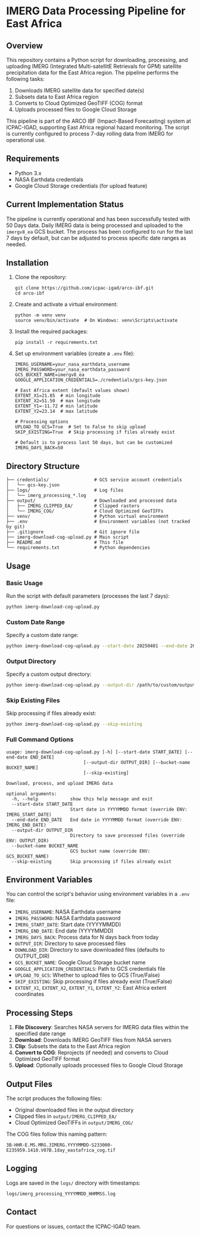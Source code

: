 # IMERG Data Processing Pipeline for East Africa

## Overview

This repository contains a Python script for downloading, processing, and uploading IMERG (Integrated Multi-satellitE Retrievals for GPM) satellite precipitation data for the East Africa region. The pipeline performs the following tasks:

1. Downloads IMERG satellite data for specified date(s)
2. Subsets data to East Africa region
3. Converts to Cloud Optimized GeoTIFF (COG) format
4. Uploads processed files to Google Cloud Storage

This pipeline is part of the ARCO IBF (Impact-Based Forecasting) system at ICPAC-IGAD, supporting East Africa regional hazard monitoring. The script is currently configured to process 7-day rolling data from IMERG for operational use.

## Requirements

- Python 3.x
- NASA Earthdata credentials
- Google Cloud Storage credentials (for upload feature)

## Current Implementation Status

The pipeline is currently operational and has been successfully tested with 50 Days data. Daily IMERG data is being processed and uploaded to the `imergv8_ea` GCS bucket. The process has been configured to run for the last 7 days by default, but can be adjusted to process specific date ranges as needed.

## Installation

1. Clone the repository:
   ```
   git clone https://github.com/icpac-igad/arco-ibf.git
   cd arco-ibf
   ```

2. Create and activate a virtual environment:
   ```
   python -m venv venv
   source venv/bin/activate  # On Windows: venv\Scripts\activate
   ```

3. Install the required packages:
   ```
   pip install -r requirements.txt
   ```

4. Set up environment variables (create a `.env` file):
   ```
   IMERG_USERNAME=your_nasa_earthdata_username
   IMERG_PASSWORD=your_nasa_earthdata_password
   GCS_BUCKET_NAME=imergv8_ea
   GOOGLE_APPLICATION_CREDENTIALS=./credentials/gcs-key.json
   
   # East Africa extent (default values shown)
   EXTENT_X1=21.85  # min longitude
   EXTENT_X2=51.50  # max longitude
   EXTENT_Y1=-11.72 # min latitude
   EXTENT_Y2=23.14  # max latitude
   
   # Processing options
   UPLOAD_TO_GCS=True  # Set to False to skip upload
   SKIP_EXISTING=True  # Skip processing if files already exist
   
   # Default is to process last 50 days, but can be customized
   IMERG_DAYS_BACK=50
   ```

## Directory Structure

```
├── credentials/                 # GCS service account credentials
│   └── gcs-key.json
├── logs/                        # Log files
│   └── imerg_processing_*.log
├── output/                      # Downloaded and processed data
│   ├── IMERG_CLIPPED_EA/        # Clipped rasters
│   └── IMERG_COG/               # Cloud Optimized GeoTIFFs
├── venv/                        # Python virtual environment
├── .env                         # Environment variables (not tracked by git)
├── .gitignore                   # Git ignore file
├── imerg-download-cog-upload.py # Main script
├── README.md                    # This file
└── requirements.txt             # Python dependencies
```

## Usage

### Basic Usage

Run the script with default parameters (processes the last 7 days):

```bash
python imerg-download-cog-upload.py
```

### Custom Date Range

Specify a custom date range:

```bash
python imerg-download-cog-upload.py --start-date 20250401 --end-date 20250410
```

### Output Directory

Specify a custom output directory:

```bash
python imerg-download-cog-upload.py --output-dir /path/to/custom/output
```

### Skip Existing Files

Skip processing if files already exist:

```bash
python imerg-download-cog-upload.py --skip-existing
```

### Full Command Options

```
usage: imerg-download-cog-upload.py [-h] [--start-date START_DATE] [--end-date END_DATE]
                             [--output-dir OUTPUT_DIR] [--bucket-name BUCKET_NAME]
                             [--skip-existing]

Download, process, and upload IMERG data

optional arguments:
  -h, --help            show this help message and exit
  --start-date START_DATE
                        Start date in YYYYMMDD format (override ENV: IMERG_START_DATE)
  --end-date END_DATE   End date in YYYYMMDD format (override ENV: IMERG_END_DATE)
  --output-dir OUTPUT_DIR
                        Directory to save processed files (override ENV: OUTPUT_DIR)
  --bucket-name BUCKET_NAME
                        GCS bucket name (override ENV: GCS_BUCKET_NAME)
  --skip-existing       Skip processing if files already exist
```

## Environment Variables

You can control the script's behavior using environment variables in a `.env` file:

- `IMERG_USERNAME`: NASA Earthdata username
- `IMERG_PASSWORD`: NASA Earthdata password
- `IMERG_START_DATE`: Start date (YYYYMMDD)
- `IMERG_END_DATE`: End date (YYYYMMDD)
- `IMERG_DAYS_BACK`: Process data for N days back from today
- `OUTPUT_DIR`: Directory to save processed files
- `DOWNLOAD_DIR`: Directory to save downloaded files (defaults to OUTPUT_DIR)
- `GCS_BUCKET_NAME`: Google Cloud Storage bucket name
- `GOOGLE_APPLICATION_CREDENTIALS`: Path to GCS credentials file
- `UPLOAD_TO_GCS`: Whether to upload files to GCS (True/False)
- `SKIP_EXISTING`: Skip processing if files already exist (True/False)
- `EXTENT_X1`, `EXTENT_X2`, `EXTENT_Y1`, `EXTENT_Y2`: East Africa extent coordinates

## Processing Steps

1. **File Discovery**: Searches NASA servers for IMERG data files within the specified date range
2. **Download**: Downloads IMERG GeoTIFF files from NASA servers
3. **Clip**: Subsets the data to the East Africa region
4. **Convert to COG**: Reprojects (if needed) and converts to Cloud Optimized GeoTIFF format
5. **Upload**: Optionally uploads processed files to Google Cloud Storage

## Output Files

The script produces the following files:

- Original downloaded files in the output directory
- Clipped files in `output/IMERG_CLIPPED_EA/`
- Cloud Optimized GeoTIFFs in `output/IMERG_COG/`

The COG files follow this naming pattern:
```
3B-HHR-E.MS.MRG.3IMERG.YYYYMMDD-S233000-E235959.1410.V07B.1day_eastafrica_cog.tif
```

## Logging

Logs are saved in the `logs/` directory with timestamps:
```
logs/imerg_processing_YYYYMMDD_HHMMSS.log
```


## Contact

For questions or issues, contact the ICPAC-IGAD team.